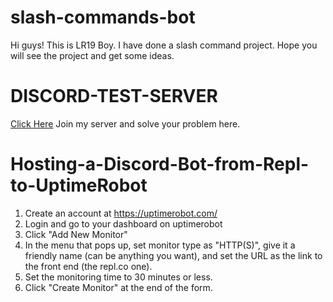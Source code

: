 # slash-commands-bot

Hi guys! This is LR19 Boy. I have done a slash command project. Hope you will see the project and get some ideas.

# DISCORD-TEST-SERVER
[Click Here](https://discord.gg/Bpybcqyn2C)
Join my server and solve your problem here.

# Hosting-a-Discord-Bot-from-Repl-to-UptimeRobot
1) Create an account at https://uptimerobot.com/
2) Login and go to your dashboard on uptimerobot
3) Click "Add New Monitor"
4) In the menu that pops up, set monitor type as "HTTP(S)", give it a friendly name (can be anything you want), and set the URL as the link to the front end (the repl.co one).
5) Set the monitoring time to 30 minutes or less.
6) Click "Create Monitor" at the end of the form.
